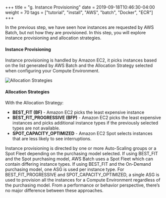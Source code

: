 +++
title = "g. Instance Provisioning"
date = 2019-09-18T10:46:30-04:00
weight = 70
tags = ["tutorial", "install", "AWS", "batch", "Docker", "ECR"]
+++

In the previous step, we have seen how instances are requested by AWS Batch, but not how they are provisioned. In this step, you will explore instance provisioning and allocation strategies.


#### Instance Provisioning

Instance provisioning is handled by Amazon EC2, it picks instances based on the list generated by AWS Batch and the Allocation Strategy selected when configuring your Compute Environment. 

![Allocation Strategies](/images/aws-batch/deep-dive/allocation.png)

#### Allocation Strategies
With the Allocation Strategy: 
- **BEST_FIT (BF)** - Amazon EC2 picks the least expensive instance
- **BEST_FIT_PROGRESSIVE (BFP)** - Amazon EC2 picks the least expensive instances and picks additional instance types if the previously selected types are not available.
- **SPOT_CAPACITY_OPTIMIZED** - Amazon EC2 Spot selects instances that are less likely to see interruptions. 

Instance provisioning is directed by one or more Auto-Scaling groups or a Spot Fleet depending on the purchasing model selected. If using BEST_FIT and the Spot purchasing model, AWS Batch uses a Spot Fleet which can contain differing instance types. If using BEST_FIT and the On-Demand purchasing model, one ASG is used per instance type. For BEST_FIT_PROGRESSIVE and SPOT_CAPACITY_OPTIMIZED, a single ASG is used to provision all the instances for a Compute Environment regardless of the purchasing model. From a performance or behavior perspective, there’s no major difference between these approaches.



